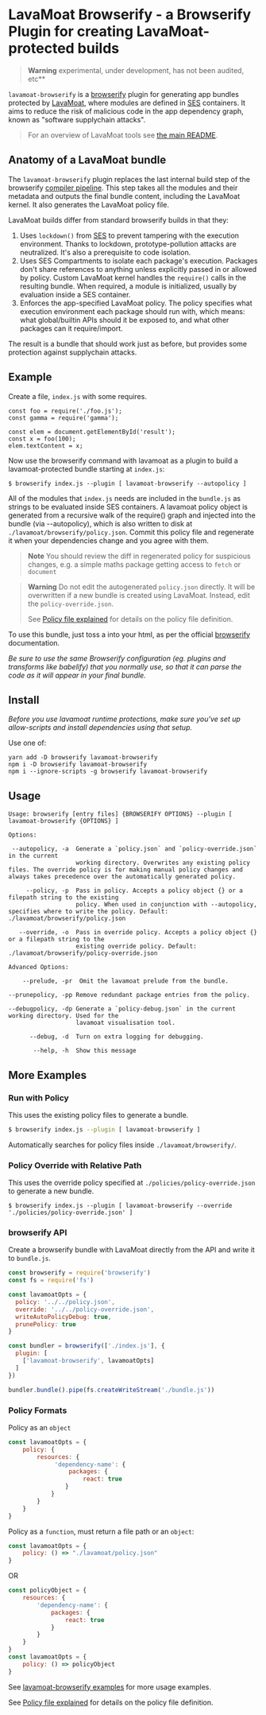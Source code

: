 # LavaMoat Browserify - a Browserify Plugin for creating LavaMoat-protected builds

> **Warning** experimental, under development, has not been audited, etc**

`lavamoat-browserify` is a [browserify][BrowserifyGithub]
plugin for generating app bundles protected by
[LavaMoat](https://github.com/LavaMoat/overview), where modules
are defined in [SES][SesGithub] containers. It aims to reduce
the risk of malicious code in the app dependency graph, known
as "software supplychain attacks".

> For an overview of LavaMoat tools see [the main README](https://github.com/LavaMoat/LavaMoat/tree/main/README.md).


[BrowserifyGithub]: https://github.com/browserify/browserify
[SesGithub]: https://github.com/agoric/SES

## Anatomy of a LavaMoat bundle

The `lavamoat-browserify` plugin replaces the last internal build step of the browserify [compiler pipeline](https://github.com/browserify/browserify-handbook#compiler-pipeline). This step takes all the modules and their metadata and outputs the final bundle content, including the LavaMoat kernel. It also generates the LavaMoat policy file.

LavaMoat builds differ from standard browserify builds in that they:

1. Uses `lockdown()` from [SES][SesGithub] to prevent tampering with the execution environment.
   Thanks to lockdown, prototype-pollution attacks are neutralized. It's also a prerequisite to code isolation. 
2. Uses SES Compartments to isolate each package's execution.
   Packages don't share references to anything unless explicitly passed in or allowed by policy. Custom LavaMoat kernel handles the `require()` calls in the resulting bundle. When required, a module is initialized, usually by evaluation inside a SES container.
3. Enforces the app-specified LavaMoat policy.
   The policy specifies what execution environment each package should run with, which means: what global/builtin APIs should it be exposed to, and what other packages can it require/import.

The result is a bundle that should work just as before, but provides some protection against supplychain attacks.

## Example

Create a file, `index.js` with some requires.

```
const foo = require('./foo.js');
const gamma = require('gamma');

const elem = document.getElementById('result');
const x = foo(100);
elem.textContent = x;
```

Now use the browserify command with lavamoat as a plugin to build a lavamoat-protected bundle starting at `index.js`:

```
$ browserify index.js --plugin [ lavamoat-browserify --autopolicy ]
```

All of the modules that `index.js` needs are included in the `bundle.js` as strings to be evaluated inside SES containers. A lavamoat policy object is generated from a recursive walk of the require() graph and injected into the bundle (via --autopolicy), which is also written to disk at `./lavamoat/browserify/policy.json`. Commit this policy file and regenerate it when your dependencies change and you agree with them. 

> **Note** You should review the diff in regenerated policy for suspicious changes, e.g. a simple maths package getting access to `fetch` or `document` 

> **Warning** Do not edit the autogenerated `policy.json` directly. It will be overwritten if a new bundle is created using LavaMoat. Instead, edit the `policy-override.json`.
>  
> See [Policy file explained](https://github.com/LavaMoat/LavaMoat/tree/main/docs/policy.md) for details on the policy file definition.

To use this bundle, just toss a <script src="bundle.js"></script> into your html, as per the official [browserify][BrowserifyGithub] documentation.

*Be sure to use the same Browserify configuration (eg. plugins and transforms like babelify) that you normally use, so that it can parse the code as it will appear in your final bundle.*

## Install

*Before you use lavamoat runtime protections, make sure you've set up allow-scripts and install dependencies using that setup.*

Use one of:
```
yarn add -D browserify lavamoat-browserify
npm i -D browserify lavamoat-browserify
npm i --ignore-scripts -g browserify lavamoat-browserify
```

## Usage

```
Usage: browserify [entry files] {BROWSERIFY OPTIONS} --plugin [ lavamoat-browserify {OPTIONS} ]

Options:

 --autopolicy, -a  Generate a `policy.json` and `policy-override.json` in the current
                   working directory. Overwrites any existing policy files. The override policy is for making manual policy changes and always takes precedence over the automatically generated policy.

     --policy, -p  Pass in policy. Accepts a policy object {} or a filepath string to the existing
                   policy. When used in conjunction with --autopolicy, specifies where to write the policy. Default: ./lavamoat/browserify/policy.json

   --override, -o  Pass in override policy. Accepts a policy object {} or a filepath string to the
                   existing override policy. Default: ./lavamoat/browserify/policy-override.json

Advanced Options:

    --prelude, -pr  Omit the lavamoat prelude from the bundle.

--prunepolicy, -pp Remove redundant package entries from the policy.

--debugpolicy, -dp Generate a `policy-debug.json` in the current working directory. Used for the
                   lavamoat visualisation tool.

      --debug, -d  Turn on extra logging for debugging.

       --help, -h  Show this message
```

## More Examples

### Run with Policy

This uses the existing policy files to generate a bundle.

```bash
$ browserify index.js --plugin [ lavamoat-browserify ]
```

Automatically searches for policy files inside `./lavamoat/browserify/`.

### Policy Override with Relative Path

This uses the override policy specified at `./policies/policy-override.json` to generate a new bundle.

```
$ browserify index.js --plugin [ lavamoat-browserify --override './policies/policy-override.json' ]
```

### browserify API

Create a browserify bundle with LavaMoat directly from the API and write it to `bundle.js`.

```javascript
const browserify = require('browserify')
const fs = require('fs')

const lavamoatOpts = {
  policy: '../../policy.json',
  override: '../../policy-override.json',
  writeAutoPolicyDebug: true,
  prunePolicy: true
}

const bundler = browserify(['./index.js'], {
  plugin: [
    ['lavamoat-browserify', lavamoatOpts]
  ]
})

bundler.bundle().pipe(fs.createWriteStream('./bundle.js'))
```

### Policy Formats

Policy as an `object`

```javascript
const lavamoatOpts = {
    policy: {
        resources: {
             'dependency-name': {
                 packages: {
                     react: true
                }
            }
        }
    }
}
```

Policy as a `function`, must return a file path or an `object`:

```javascript
const lavamoatOpts = {
    policy: () => "./lavamoat/policy.json"
}
```

OR

```javascript
const policyObject = {
    resources: {
        'dependency-name': {
            packages: {
                react: true
            }
        }
    }
}
const lavamoatOpts = {
    policy: () => policyObject
}
```

See [lavamoat-browserify examples](./examples/) for more usage examples.

See [Policy file explained](https://github.com/LavaMoat/LavaMoat/tree/main/docs/policy.md) for details on the policy file definition.

